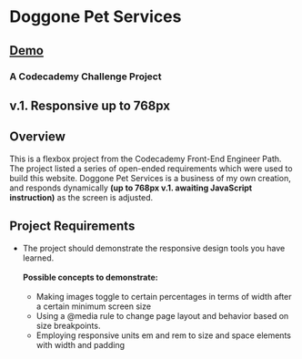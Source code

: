 <h1>Doggone Pet Services</h1>
<h2><a href="https://tantariwd.github.io/Doggone-Pet-Services/" target="_blank" title="tantariwd.github.io/Doggone-Pet-Services">Demo</a></h2>
<h3> A Codecademy Challenge Project</h3>
<h2>v.1. Responsive up to 768px</h2>
<h2>Overview</h2>
<p>This is a flexbox project from the Codecademy Front-End Engineer Path. The project listed a series of open-ended requirements which were used to build this website. Doggone Pet Services is a business of my own creation, and responds dynamically <b>(up to 768px v.1. awaiting JavaScript instruction)</b> as the screen is adjusted.

<h2>Project Requirements</h2>
<ul>
  <li>The project should demonstrate the responsive design tools you have learned.
  <br>
  <br>
  <b>Possible concepts to demonstrate:</b>
  <ul>
  <br>
    <li>Making images toggle to certain percentages in terms of width after a certain minimum screen size</li>
    <li>Using a @media rule to change page layout and behavior based on size breakpoints.</li>
    <li>Employing responsive units em and rem to size and space elements with width and padding</li>
  </ul>
</ul>
